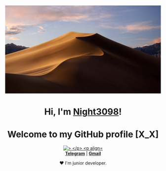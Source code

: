<p align="center">
  <a href="https://t.me/coding_and_it"><img src="banner.jpeg" alt="Night3098 banner"></a>
</p>

<h1 align="center">Hi, I'm <a href="https://t.me/coding_and_it">Night3098</a>!</h1>
<h1 align="center">Welcome to my GitHub profile [X_X]</h1>

<p align="center">
  <a href="https://github.com/Night3098"><img src="https://github-readme-stats.vercel.app/api?username=Night3098&hide_border=true&show_icons=true" alt=">
</p>

<p align="center">
  <br>
  <strong><a href="https://t.me/coding_and_it">Telegram</a></strong> |
  <strong><a href="night3098game@gmail.com">Gmail</a></strong>
</p>

<p align="center">❤ I'm junior developer.</p>
